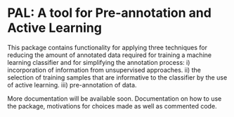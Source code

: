 # PAL: A tool for Pre-annotation and Active Learning

This package contains functionality for applying three techniques for reducing the amount of annotated data required for training a machine learning classifier and for simplifying the annotation process:
i) incorporation of information from unsupervised approaches.
ii) the selection of training samples that are informative to the classifier by the use of active learning.
iii) pre-annotation of data.

More documentation will be available soon. Documentation on how to use the package, motivations for choices made as well as commented code.